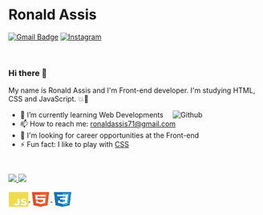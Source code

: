 # Ronald Assis

[![Gmail Badge](https://img.shields.io/badge/-ronaldassis71@gmail.com-c14438?style=flat-square&logo=Gmail&logoColor=white&link=mailto:ronaldassis71@gmail.com)](mailto:ronaldassis71@gmail.com)
[![Instagram](https://img.shields.io/badge/-ronald_assis.s-e4405f?style=flat-square&logo=Instagram&logoColor=white&link=https://www.instagram.com/ronald_assis.s/)](https://www.instagram.com/ronald_assis.s/)

&nbsp;

### Hi there 👋

<p>My name is Ronald Assis and I'm Front-end developer. I'm studying HTML, CSS and JavaScript. 💥🚀</p>




 <img width="35%"  align="right" alt="Github" src="https://raw.githubusercontent.com/onimur/.github/master/.resources/git-header.svg" />

- 🌱 I’m currently learning Web Developments 
- 📫 How to reach me: ronaldassis71@gmail.com
- 🚀 I'm looking for career opportunities at the Front-end
- ⚡ Fun fact: I like to play with [CSS](https://github.com/topics/css)

<!--


<img width="55%" align="right" alt="Github" src="https://raw.githubusercontent.com/onimur/.github/master/.resources/git-header.svg" />

Here are some ideas to get you started:

- 🔭 I’m currently working on ...
- 🌱 I’m currently learning ...
- 👯 I’m looking to collaborate on ...
- 🤔 I’m looking for help with ...
- 💬 Ask me about ...
- 📫 How to reach me: ...
- 😄 Pronouns: ...
- ⚡ Fun fact: ...
-->



&nbsp;

<div>
  <a href="https://github.com/ronald-assis">
  <img height="140em" margin-right="5px" src="https://github-readme-stats.vercel.app/api?username=ronald-assis&show_icons=true&theme=dracula&include_all_commits=true&count_private=true"/>
  <img height="140em" src="https://github-readme-stats.vercel.app/api/top-langs/?username=ronald-assis&layout=compact&langs_count=16&theme=dracula"/>
</div>

<div style="display: inline_block"><br>
  <img align="center" alt="Ronald-Js" height="30" width="40" src="https://raw.githubusercontent.com/devicons/devicon/master/icons/javascript/javascript-plain.svg">
  <img align="center" alt="Ronald-HTML" height="30" width="40" src="https://raw.githubusercontent.com/devicons/devicon/master/icons/html5/html5-original.svg">
  <img align="center" alt="Ronald-CSS" height="30" width="40" src="https://raw.githubusercontent.com/devicons/devicon/master/icons/css3/css3-original.svg">
</div>
